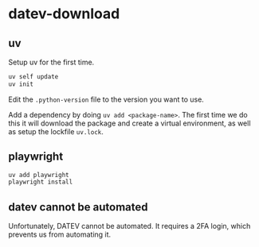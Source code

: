 # datev-download


## uv

Setup uv for the first time.

```bash
uv self update
uv init
```

Edit the `.python-version` file to the version you want to use.

Add a dependency by doing `uv add <package-name>`. The first time we do this it will download the package and create a virtual environment, as well as setup the lockfile `uv.lock`.


## playwright

```bash
uv add playwright
playwright install
```

## datev cannot be automated

Unfortunately, DATEV cannot be automated. It requires a 2FA login, which prevents us from automating it.
